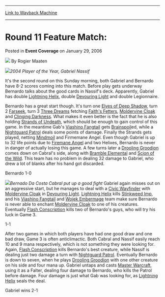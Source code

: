 
---
[Link to Wayback Machine](https://web.archive.org/web/20211025011742/https://magic.wizards.com/en/articles/archive/event-coverage/round-11-feature-match-2006-01-29-0)

[_metadata_:author]:- "Rogier Maaten"
[_metadata_:description]:- "2004 Player of the Year, Gabriel Nassif It's the second round on this Sunday morning, both Gabriel and Bernardo have 8-2 scores coming into this match. Before play gets underway Bernardo talks about the good cards in Nassif's deck. Apparently, Gabriel has double Lightning Helix, double Devouring Light and double Legionnaire. Bernardo has a great start though. It's turn one"
[_metadata_:generator]:- "Drupal 7 (http://drupal.org)"
[_metadata_:node]:- "556906"
[_metadata_:publish_date]:- "2006-01-29"
[_metadata_:source]:- "div-main-content"
[_metadata_:title]:- "Round 11 Feature Match:"
[_metadata_:wayback_capture_timestamp]:- "2021-10-25 01:17:42"
[_metadata_:wayback_raw_url]:- "https://web.archive.org/web/20211025011742id_/https://magic.wizards.com/en/articles/archive/event-coverage/round-11-feature-match-2006-01-29-0"
[_metadata_:wayback_url]:- "https://magic.wizards.com/en/articles/archive/event-coverage/round-11-feature-match-2006-01-29-0"
---


Round 11 Feature Match:
=======================



 Posted in **Event Coverage**
 on January 29, 2006 






![](https://media.magic.wizards.com/styles/auth_small/public/generic-avatar-150_160.png)
By Rogier Maaten












![](https://media.magic.wizards.com/image_legacy_migration/sideboard/images/gphass06/fm11_3.jpg)*2004 Player of the Year, Gabriel Nassif*


It's the second round on this Sunday morning, both Gabriel and Bernardo have 8-2 scores coming into this match. Before play gets underway Bernardo talks about the good cards in Nassif's deck. Apparently, Gabriel has double [Lightning Helix](https://gatherer.wizards.com/Pages/Card/Details.aspx?name=Lightning+Helix), double [Devouring Light](https://gatherer.wizards.com/Pages/Card/Details.aspx?name=Devouring+Light) and double Legionnaire.


Bernardo has a great start though. It's turn one [Elves of Deep Shadow](https://gatherer.wizards.com/Pages/Card/Details.aspx?name=Elves+of+Deep+Shadow), turn 2 [Farseek](https://gatherer.wizards.com/Pages/Card/Details.aspx?name=Farseek), turn 3 [Three Dreams](https://gatherer.wizards.com/Pages/Card/Details.aspx?name=Three+Dreams) fetching [Faith's Fetters](https://gatherer.wizards.com/Pages/Card/Details.aspx?name=Faith%27s+Fetters), [Moldervine Cloak](https://gatherer.wizards.com/Pages/Card/Details.aspx?name=Moldervine+Cloak) and [Clinging Darkness](https://gatherer.wizards.com/Pages/Card/Details.aspx?name=Clinging+Darkness). What makes it even better is the fact that he is also holding [Strands of Undeath](https://gatherer.wizards.com/Pages/Card/Details.aspx?name=Strands+of+Undeath), which should be enough to gain control of this game. In the meantime Gab's [Viashino Fangtail](https://gatherer.wizards.com/Pages/Card/Details.aspx?name=Viashino+Fangtail) gets [Brainspoil](https://gatherer.wizards.com/Pages/Card/Details.aspx?name=Brainspoil)ed, while a [Nightguard Patrol](https://gatherer.wizards.com/Pages/Card/Details.aspx?name=Nightguard+Patrol) deals some points of damage. Finally the Strands gets played, netting [Mindmoil](https://gatherer.wizards.com/Pages/Card/Details.aspx?name=Mindmoil) and Firmemane Angel. Even though Gabriel is up to 32 life points due to [Firemane Angel](https://gatherer.wizards.com/Pages/Card/Details.aspx?name=Firemane+Angel) and two Helixes, Bernardo is never in danger of actually losing this game. A few turns later a [Drooling Groodion](https://gatherer.wizards.com/Pages/Card/Details.aspx?name=Drooling+Groodion) comes down on Cabral's side, along with [Bramble Elemental](https://gatherer.wizards.com/Pages/Card/Details.aspx?name=Bramble+Elemental) and [Scion of the Wild](https://gatherer.wizards.com/Pages/Card/Details.aspx?name=Scion+of+the+Wild). This team has no problem in dealing 32 damage to Gabriel, who drew a lot of blanks after his hand got discarded.


Bernardo 1-0


![](https://media.magic.wizards.com/image_legacy_migration/sideboard/images/gphass06/fm11_4.jpg)*Bernado Da Costa Cabral put up a good fight*
Gabriel again misses out on an aggressive start, but he manages to deal with a [Civic Wayfinder](https://gatherer.wizards.com/Pages/Card/Details.aspx?name=Civic+Wayfinder) with [Moldervine Cloak](https://gatherer.wizards.com/Pages/Card/Details.aspx?name=Moldervine+Cloak) in [Devouring Light](https://gatherer.wizards.com/Pages/Card/Details.aspx?name=Devouring+Light). [Lightning Helix](https://gatherer.wizards.com/Pages/Card/Details.aspx?name=Lightning+Helix) kills [Stinkweed Imp](https://gatherer.wizards.com/Pages/Card/Details.aspx?name=Stinkweed+Imp), and his [Viashino Fangtail](https://gatherer.wizards.com/Pages/Card/Details.aspx?name=Viashino+Fangtail) and [Wojek Embermage](https://gatherer.wizards.com/Pages/Card/Details.aspx?name=Wojek+Embermage) team make sure Bernardo is never able to enchant [Moldervine Cloak](https://gatherer.wizards.com/Pages/Card/Details.aspx?name=Moldervine+Cloak) to one of his creatures. Eventually [Flash Conscription](https://gatherer.wizards.com/Pages/Card/Details.aspx?name=Flash+Conscription) kills two of Bernardo's guys, who will try his luck in Game 3.


1-1


After two games in which both players have had one good draw and one bad draw, Game 3 is often anticlimactic. Both Cabral and Nassif easily reach 10 and 9 mana respectively, which is not something they were looking for. Again, [Flash Conscription](https://gatherer.wizards.com/Pages/Card/Details.aspx?name=Flash+Conscription) kills Bernardo's best creature, while Nassif is dealing just two damage a turn with [Nightguard Patrol](https://gatherer.wizards.com/Pages/Card/Details.aspx?name=Nightguard+Patrol). Eventually Bernardo is down to seven, when he plays [Drooling Groodion](https://gatherer.wizards.com/Pages/Card/Details.aspx?name=Drooling+Groodion) with one other creature on his side and four mana up. Gabriel untaps and casts [Master Warcraft](https://gatherer.wizards.com/Pages/Card/Details.aspx?name=Master+Warcraft), using it as a Falter, dealing four damage to Bernardo, who kills the Patrol before damage. Four damage is just what Gab was looking for, as [Lightning Helix](https://gatherer.wizards.com/Pages/Card/Details.aspx?name=Lightning+Helix) seals the deal.


Gabriel wins 2-1








